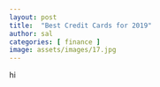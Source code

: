 ```yaml
---
layout: post
title:  "Best Credit Cards for 2019"
author: sal
categories: [ finance ]
image: assets/images/17.jpg
---
```

hi
